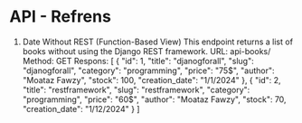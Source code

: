 # API - Refrens 

1. Date Without REST (Function-Based View)
This endpoint returns a list of books without using the Django REST framework.
URL: api-books/
Method: GET
Respons:
[
    {
        "id": 1,
        "title": "djanogforall",
        "slug": "djanogforall",
        "category": "programming",
        "price": "75$",
        "author": "Moataz Fawzy",
        "stock": 100,
        "creation_date": "1/1/2024"
    },
    {
        "id": 2,
        "title": "restframework",
        "slug": "restframework",
        "category": "programming",
        "price": "60$",
        "author": "Moataz Fawzy",
        "stock": 70,
        "creation_date": "1/12/2024"
    }
]
